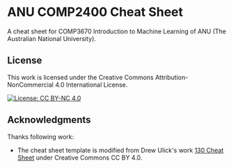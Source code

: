 # ANU COMP2400 Cheat Sheet

A cheat sheet for COMP3670 Introduction to Machine Learning of ANU (The Australian National University).

## License

This work is licensed under the Creative Commons Attribution-NonCommercial 4.0 International License.

[![License: CC BY-NC 4.0](https://img.shields.io/badge/License-CC%20BY--NC%204.0-lightgrey.svg)](https://creativecommons.org/licenses/by-nc/4.0/)

## Acknowledgments

Thanks following work:

- The cheat sheet template is modified from Drew Ulick's work [130 Cheat Sheet](https://www.overleaf.com/articles/130-cheat-sheet/ntwtkmpxmgrp) under Creative Commons CC BY 4.0.